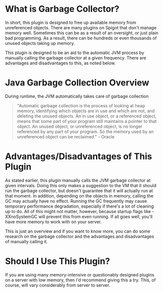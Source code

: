 # What is Garbage Collector?

In short, this plugin is designed to free up available memory from unreferenced objects. There are many plugins on Spigot that don't manage memory well. Sometimes this can be as a result of an oversight, or just plain bad programming. As a result, there can be hundreds or even thousands of unused objects taking up memory.

This plugin is designed to be an aid to the automatic JVM process by manually calling the garbage collector at a given frequency. There are advantages and disadvantages to this, as noted below.

# Java Garbage Collection Overview

During runtime, the JVM automatically takes care of garbage collection

> "Automatic garbage collection is the process of looking at heap memory, identifying which objects are in use and which are not, and deleting the unused objects. An in use object, or a referenced object, means that some part of your program still maintains a pointer to that object. An unused object, or unreferenced object, is no longer referenced by any part of your program. So the memory used by an unreferenced object can be reclaimed." - Oracle

# Advantages/Disadvantages of This Plugin

As stated earlier, this plugin manually calls the JVM garbage collector at given intervals. Doing this only makes a suggestion to the VM that it should run the garbage collector, but doesn't guarantee that it will actually run at that moment. In addition, depending on the objects in memory, calling the GC may actually have no effect. Running the GC frequently may cause temporary performance degradation, especially if there's a lot of cleaning up to do. All of this might not matter, however, because startup flags like -XXnoSystemGC will prevent this from even running. If all goes well, you'll have more memory to work with on your server.

This is just an overview and if you want to know more, you can do some research on the garbage collector and the advantages and disadvantages of manually calling it.

# Should I Use This Plugin?

If you are using many memory-intensive or questionably designed plugins on a server with low memory, then I'd recommend giving this a try. This, of course, will vary considerably from server to server.
